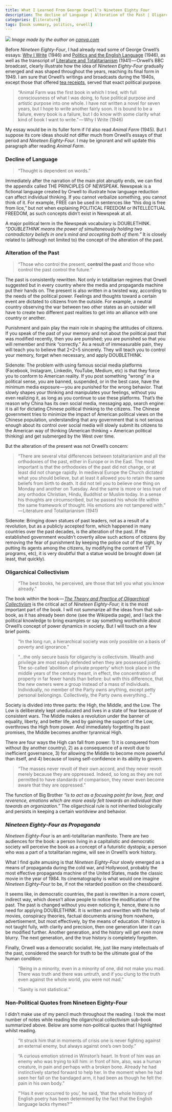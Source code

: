 ```yaml
---
title: What I Learned From George Orwell's Nineteen Eighty Four
description: The decline of Language | Alteration of the Past | Oligarchical Collectivism.
categories: [literature]
tags: [book summary, politics, orwell]
---
```


![](https://cdn-images-1.medium.com/max/800/1*gIPMuFlew5g6hp80wXP-Bg.png)
_Image made by the author on [canva.com](https://www.canva.com/)_

Before _Nineteen Eighty-Four_, I had already read some of George Orwell’s essays: [Why I Write](https://www.orwellfoundation.com/the-orwell-foundation/orwell/essays-and-other-works/why-i-write/) (1946) and [Politics and the English Language](https://www.orwellfoundation.com/the-orwell-foundation/orwell/essays-and-other-works/politics-and-the-english-language/) (1946), as well as the transcript of [Literature and Totalitarianism](https://www.orwell.ru/library/articles/totalitarianism/english/e_lat) (1941) — Orwell’s BBC broadcast, clearly illustrate how the idea of _Nineteen Eighty-Four_ gradually emerged and was shaped throughout the years, reaching its final form in 1949. I am sure that Orwell’s writings and broadcasts during the 1940s, except those that offered [tea receipts](https://www.orwellfoundation.com/the-orwell-foundation/orwell/essays-and-other-works/a-nice-cup-of-tea/), served that exact political purpose.

> “Animal Farm was the first book in which I tried, with full consciousness of what I was doing, to fuse political purpose and artistic purpose into one whole. I have not written a novel for seven years, but I hope to write another fairly soon. It is bound to be a failure, every book is a failure, but I do know with some clarity what kind of book I want to write.” — Why I Write (1946)

My essay would be in its fuller form if I’d also read _Animal Farm_ (1945)_._ But I suppose its core ideas should not differ much from Orwell’s essays of that period and _Nineteen Eighty-Four_. I may be ignorant and will update this paragraph after reading _Animal Farm_.

### Decline of Language

> “Thought is dependent on words.”

Immediately after the narration of the main plot abruptly ends, we can find the appendix called THE PRINCIPLES OF NEWSPEAK. Newspeak is a fictional language created by Orwell to illustrate how language reduction can affect individual thinking. If you cannot verbalize something, you cannot think of it. For example, FREE can be used in sentences like “this dog is free from lice,” but not when explaining POLITICAL FREEDOM or INTELLECTUAL FREEDOM, as such concepts didn’t exist in Newspeak at all.

A major political term in the Newspeak vocabulary is DOUBLETHINK. _“DOUBLETHINK means the power of simultaneously holding two contradictory beliefs in one’s mind and accepting both of them.”_ It is closely related to (although not limited to) the concept of the alteration of the past.

### Alteration of the Past

> “Those who control the present, **control the past** and those who control the past control the future.”

The past is consistently rewritten. Not only in totalitarian regimes that Orwell suggested but in every country where the media and propaganda machine put their hands on. The present is also written in a twisted way, according to the needs of the political power. Feelings and thoughts toward a certain event are dictated to citizens from the outside. For example, a neutral country observing the war between two other states as an outsider will have to create two different past realities to get into an alliance with one country or another.

Punishment and pain play the main role in shaping the attitudes of citizens. If you speak of the past of your memory and not about the political past that was modified recently, then you are punished; you are punished so that you will remember and think “correctly.” As a result of immeasurable pain, they will teach you to believe that 2+2=5 sincerely. They will teach you to control your memory, forget when necessary, and apply DOUBLETHINK.

Sidenote: The problem with using famous social media platforms (Facebook, Instagram, Linkedin, YouTube, Medium, etc) is that they force you to conform to American reality. If you post something “wrong” in a political sense, you are banned, suspended, or in the best case, have the minimum media exposure — you are punished for the wrong behavior. That slowly shapes your thinking and manipulates your feelings, without you even realizing it, as long as you continue to use these platforms. That’s the reason why China has its own social media, messaging app, search engine: it is all for dictating Chinese political thinking to the citizens. The Chinese government tries to minimize the impact of American political views on the Chinese population, understanding that any government that is not serious enough about its control over social media will slowly submit its citizens to the American way of thinking (American thinking = American political thinking) and get submerged by the West over time.

But the alteration of the present was not Orwell’s concern:

> “There are several vital differences between totalitarianism and all the orthodoxies of the past, either in Europe or in the East. The most important is that the orthodoxies of the past did not change, or at least did not change rapidly. In medieval Europe the Church dictated what you should believe, but at least it allowed you to retain the same beliefs from birth to death. It did not tell you to believe one thing on Monday and another on Tuesday. And the same is more or less true of any orthodox Christian, Hindu, Buddhist or Muslim today. In a sense his thoughts are circumscribed, but he passed his whole life within the same framework of thought. His emotions are not tampered with.” — Literature and Totalitarianism (1941)

Sidenote: Bringing down statues of past leaders, not as a result of a revolution, but as a publicly accepted form, which happened in many countries over the past decades, is the alteration of the past. If the established government wouldn’t covertly allow such actions of citizens (by removing the fear of punishment by keeping the police out of the sight, by putting its agents among the citizens, by modifying the content of TV programs, etc), it is very doubtful that a statue would be brought down (at least, that quickly).

### Oligarchical Collectivism

> “The best books, he perceived, are those that tell you what you know already.”

The book within the book — [_The Theory and Practice of Oligarchical Collectivism_](https://en.wikipedia.org/wiki/The_Theory_and_Practice_of_Oligarchical_Collectivism) is the critical act of _Nineteen Eighty-Four;_ it is the most important part of the book. I will not summarize all the ideas from that sub-book, as it has already been done (see the Wikipedia page), and I lack the political knowledge to bring examples or say something worthwhile about Orwell’s concept of power dynamics in society. But I will touch on a few brief points.

> “In the long run, a hierarchical society was only possible on a basis of poverty and ignorance.”

> “…the only secure basis for oligarchy is collectivism. Wealth and privilege are most easily defended when they are possessed jointly. The so-called ‘abolition of private property’ which took place in the middle years of the century meant, in effect, the concentration of property in far fewer hands than before: but with this difference, that the new owners were a group instead of a mass of individuals. Individually, no member of the Party owns anything, except petty personal belongings. Collectively, the Party owns everything…”

Society is divided into three parts: the High, the Middle, and the Low. The Low is deliberately kept uneducated and lives in a state of fear because of consistent wars. The Middle makes a revolution under the banner of equality, liberty, and better life, and by gaining the support of the Low, overthrows the High from power. And immediately forgetting its past promises, the Middle becomes another tyrannical High.

There are four ways the High can fall from power: 1) it is conquered from without (by another country), 2) as a consequence of a revolt due to inefficient governance, 3) for allowing the Middle to become more powerful than itself, and 4) because of losing self-confidence in its ability to govern.

> “The masses never revolt of their own accord, and they never revolt merely because they are oppressed. Indeed, so long as they are not permitted to have standards of comparison, they never even become aware that they are oppressed.”

The function of Big Brother _“is to act as a focusing point for love, fear, and reverence, emotions which are more easily felt towards an individual than towards an organization.”_ The oligarchical rule is not inherited biologically and persists in keeping a certain worldview and behavior.

### _Nineteen Eighty-Four as Propaganda_

_Nineteen Eighty-Four_ is an anti-totalitarian manifesto. There are two audiences for the book: a person living in a capitalistic and democratic society will perceive the book as a concept of a futuristic dystopia; a person who was a part of a totalitarian regime, will see in Orwell’s work history.

What I find quite amusing is that _Nineteen Eighty-Four_ slowly emerged as a means of propaganda during the cold war, and Hollywood, probably the most effective propaganda machine of the United States, made the classic movie in the year of 1984. Its cinematography is what would one imagine _Nineteen Eighty-Four_ to be, if not the retarded position on the chessboard.

It seems like, in democratic countries, the past is rewritten in a more covert, indirect way, which doesn’t allow people to notice the modification of the past. The past is changed without you even noticing it, hence, there is no need for applying DOUBLETHINK. It is written and rewritten with the help of movies, conspiracy theories, factual documents arising from nowhere, advertisement, but most effectively, by the means of education. If history is not taught fully, with clarity and precision, then one generation later it can be modified further. Another generation, and the history will get even more blurry. The next generation, and the true history is completely forgotten.

Finally, Orwell was a democratic socialist. He, just like many intellectuals of the past, considered the search for truth to be the ultimate goal of the human condition:

> “Being in a minority, even in a minority of one, did not make you mad. There was truth and there was untruth, and if you clung to the truth even against the whole world, you were not mad.”

> “Sanity is not statistical.”

### Non-Political Quotes from Nineteen Eighty-Four

I didn’t make use of my pencil much throughout the reading. I took the most number of notes while reading the oligarchical collectivism sub-book summarized above. Below are some non-political quotes that I highlighted whilst reading.

> “It struck him that in moments of crisis one is never fighting against an external enemy, but always against one’s own body.”

> “A curious emotion stirred in Winston’s heart. In front of him was an enemy who was trying to kill him: in front of him, also, was a human creature, in pain and perhaps with a broken bone. Already he had instinctively started forward to help her. In the moment when he had seen her fall on the bandaged arm, it had been as though he felt the pain in his own body.”

> “‘Has it ever occurred to you’, he said, ‘that the whole history of English poetry has been determined by the fact that the English language lacks rhymes?’”